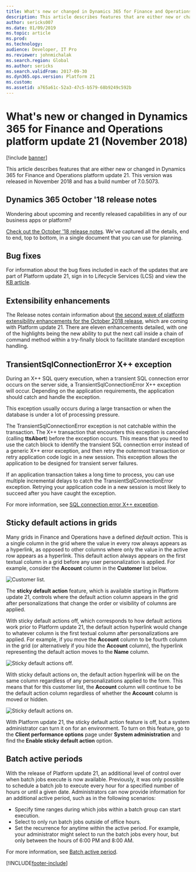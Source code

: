 ```yaml
---
title: What's new or changed in Dynamics 365 for Finance and Operations platform update 21 (November 2018)
description: This article describes features that are either new or changed in Dynamics 365 for Finance and Operation platform update 21. This version was released in November 2018.
author: sericks007
ms.date: 01/09/2019
ms.topic: article
ms.prod: 
ms.technology: 
audience: Developer, IT Pro
ms.reviewer: johnmichalak
ms.search.region: Global
ms.author: sericks
ms.search.validFrom: 2017-09-30
ms.dyn365.ops.version: Platform 21
ms.custom: 
ms.assetid: a765a61c-52a3-47c5-b579-68b9249c592b
---
```

# What's new or changed in Dynamics 365 for Finance and Operations platform update 21 (November 2018)

[!include [banner](../../../finance/includes/banner.md)]

This article describes features that are either new or changed in Dynamics 365 for Finance and Operations platform update 21. This version was released in November 2018 and has a build number of 7.0.5073.

## Dynamics 365 October '18 release notes

Wondering about upcoming and recently released capabilities in any of our business apps or platform?

[Check out the October '18 release notes](/dynamics365/release-plans/). We've captured all the details, end to end, top to bottom, in a single document that you can use for planning.

## Bug fixes

For information about the bug fixes included in each of the updates that are part of Platform update 21, sign in to Lifecycle Services (LCS) and view the [KB article](https://go.microsoft.com/fwlink/?linkid=2033925).

## Extensibility enhancements

The Release notes contain information about [the second wave of platform extensibility enhancements for the October 2018 release](/business-applications-release-notes/October18/dynamics365-finance-operations/platform-extensibility2), which are coming with Platform update 21. There are eleven enhancements detailed, with one of the highlights being the new ability to put the next call inside a chain of command method within a try-finally block to facilitate standard exception handling.

## TransientSqlConnectionError X++ exception

During an X++ SQL query execution, when a transient SQL connection error occurs on the server side, a TransientSqlConnectionError X++ exception will occur. Depending on the application requirements, the application should catch and handle the exception.

This exception usually occurs during a large transaction or when the database is under a lot of processing pressure.

The TransientSqlConnectionError exception is not catchable within the transaction. The X++ transaction that encounters this exception is canceled (calling **ttsAbort**) before the exception occurs. This means that you need to use the catch block to identify the transient SQL connection error instead of a generic X++ error exception, and then retry the outermost transaction or retry application code logic in a new session. This exception allows the application to be designed for transient server failures.

If an application transaction takes a long time to process, you can use multiple incremental delays to catch the TransientSqlConnectionError exception. Retrying your application code in a new session is most likely to succeed after you have caught the exception.

For more information, see [SQL connection error X++ exception](../dev-ref/sql-connection-error.md).

## Sticky default actions in grids

Many grids in Finance and Operations have a defined *default action*. This is a single column in the grid where the value in every row always appears as a hyperlink, as opposed to other columns where only the value in the active row appears as a hyperlink. This default action always appears on the first textual column in a grid before any user personalization is applied. For example, consider the **Account** column in the **Customer** list below.

![Customer list.](../../fin-ops/get-started/media/customerGrid.png "Customer list")

The **sticky default action** feature, which is available starting in Platform update 21, controls where the default action column appears in the grid after personalizations that change the order or visibility of columns are applied.

With sticky default actions off, which corresponds to how default actions work prior to Platform update 21, the default action hyperlink would change to whatever column is the first textual column after personalizations are applied. For example, if you move the **Account** column to be fourth column in the grid (or alternatively if you hide the **Account** column), the hyperlink representing the default action moves to the **Name** column.

![Sticky default actions off.](../../fin-ops/get-started/media/stickyDAOff.png "With sticky default actions off, the Name column becomes the default action column if the Account column is moved to not be the first column.")

With sticky default actions on, the default action hyperlink will be on the same column regardless of any personalizations applied to the form. This means that for this customer list, the **Account** column will continue to be the default action column regardless of whether the **Account** column is moved or hidden.

![Sticky default actions on.](../../fin-ops/get-started/media/stickyDAOn.png "With sticky default actions on, the Account column is still the default action column despite any personalizations.")

With Platform update 21, the sticky default action feature is off, but a system administrator can turn it on for an environment. To turn on this feature, go to the **Client performance options** page under **System administration** and find the **Enable sticky default action** option.

## Batch active periods

With the release of Platform update 21, an additional level of control over when batch jobs execute is now available. Previously, it was only possible to schedule a batch job to execute every hour for a specified number of hours or until a given date. Administrators can now provide information for an additional active period, such as in the following scenarios:

- Specify time ranges during which jobs within a batch group can start execution.
- Select to only run batch jobs outside of office hours.
- Set the recurrence for anytime within the active period. For example, your administrator might select to run the batch jobs every hour, but only between the hours of 6:00 PM and 8:00 AM.

For more information, see [Batch active period](../sysadmin/activeperiod.md).


[!INCLUDE[footer-include](../../../includes/footer-banner.md)]
